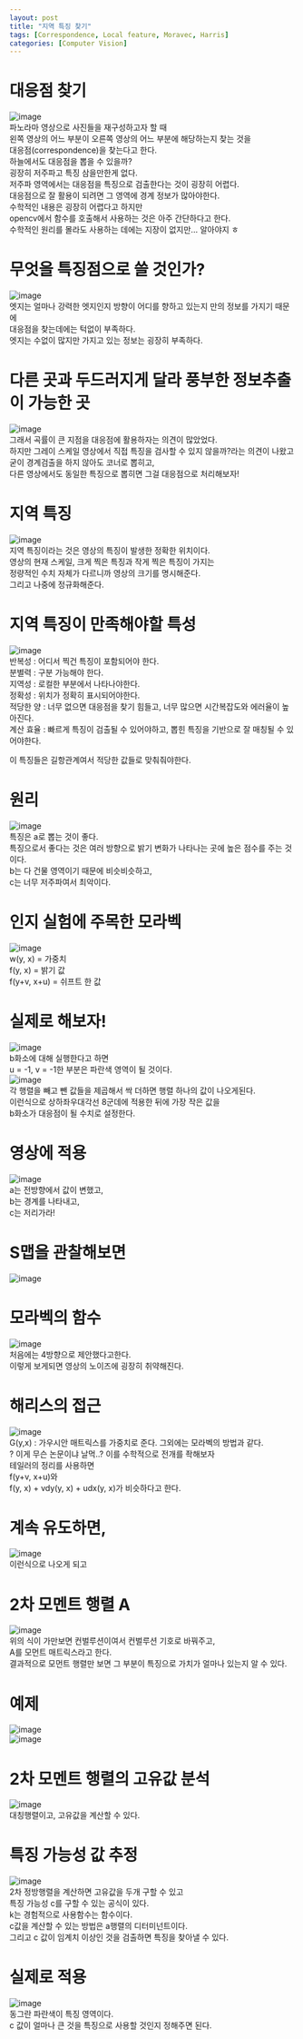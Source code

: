 ```yaml
---
layout: post
title: "지역 특징 찾기"
tags: [Correspondence, Local feature, Moravec, Harris]
categories: [Computer Vision]
---
```


# 대응점 찾기
![image](https://user-images.githubusercontent.com/50114210/66316720-2abb8300-e953-11e9-92b0-45e9ccfe76b7.png)     
파노라마 영상으로 사진들을 재구성하고자 할 때     
왼쪽 영상의 어느 부분이 오른쪽 영상의 어느 부분에 해당하는지 찾는 것을         
대응점(correspondence)을 찾는다고 한다.      
하늘에서도 대응점을 뽑을 수 있을까?      
굉장히 저주파고 특징 삼을만한게 없다.       
저주파 영역에서는 대응점을 특징으로 검출한다는 것이 굉장히 어렵다.      
대응점으로 잘 활용이 되려면 그 영역에 경계 정보가 많아야한다.      
수학적인 내용은 굉장히 어렵다고 하지만         
opencv에서 함수를 호출해서 사용하는 것은 아주 간단하다고 한다.     
수학적인 원리를 몰라도 사용하는 데에는 지장이 없지만... 알아야지 ㅎ     

# 무엇을 특징점으로 쓸 것인가?
![image](https://user-images.githubusercontent.com/50114210/66317013-b2a18d00-e953-11e9-9021-4403abc6e447.png)      
엣지는 얼마나 강력한 엣지인지 방향이 어디를 향하고 있는지 만의 정보를 가지기 때문에      
대응점을 찾는데에는 턱없이 부족하다.        
엣지는 수없이 많지만 가지고 있는 정보는 굉장히 부족하다.       

# 다른 곳과 두드러지게 달라 풍부한 정보추출이 가능한 곳
![image](https://user-images.githubusercontent.com/50114210/66317223-0ca25280-e954-11e9-8338-a70f894c7be7.png)        
그래서 곡률이 큰 지점을 대응점에 활용하자는 의견이 많았었다.     
하지만 그레이 스케일 영상에서 직접 특징을 검사할 수 있지 않을까?라는 의견이 나왔고      
굳이 경계검출을 하지 않아도 코너로 뽑히고,          
다른 영상에서도 동일한 특징으로 뽑히면 그걸 대응점으로 처리해보자!   

# 지역 특징
![image](https://user-images.githubusercontent.com/50114210/66317487-8e927b80-e954-11e9-8d6e-7e0b46e93ecd.png)       
지역 특징이라는 것은 영상의 특징이 발생한 정확한 위치이다.       
영상의 현재 스케일, 크게 찍은 특징과 작게 찍은 특징이 가지는        
정량적인 수치 자체가 다르니까 영상의 크기를 명시해준다.     
그리고 나중에 정규화해준다.         

# 지역 특징이 만족해야할 특성
![image](https://user-images.githubusercontent.com/50114210/66317663-eb8e3180-e954-11e9-8f7a-9ef2528d564d.png)     
반복성 : 어디서 찍건 특징이 포함되어야 한다.          
분별력 : 구분 가능해야 한다.                    
지역성 : 로컬한 부분에서 나타나야한다.       
정확성 : 위치가 정확히 표시되어야한다.        
적당한 양 : 너무 없으면 대응점을 찾기 힘들고, 너무 많으면 시간복잡도와 에러율이 높아진다.    
계산 효율 : 빠르게 특징이 검출될 수 있어야하고, 뽑힌 특징을 기반으로 잘 매칭될 수 있어야한다.         

이 특징들은 길항관계여서 적당한 값들로 맞춰줘야한다.       

# 원리
![image](https://user-images.githubusercontent.com/50114210/66320526-f0a1af80-e959-11e9-95fa-68e2b8438aa4.png)           
특징은 a로 뽑는 것이 좋다.        
특징으로서 좋다는 것은 여러 방향으로 밝기 변화가 나타나는 곳에 높은 점수를 주는 것이다.       
b는 다 건물 영역이기 때문에 비슷비슷하고,     
c는 너무 저주파여서 최악이다.         

# 인지 실험에 주목한 모라벡
![image](https://user-images.githubusercontent.com/50114210/66318036-8d158300-e955-11e9-8d86-3dc383b6f0dc.png)     
w(y, x) = 가중치           
f(y, x) = 밝기 값       
f(y+v, x+u) = 쉬프트 한 값

# 실제로 해보자!
![image](https://user-images.githubusercontent.com/50114210/66318335-13ca6000-e956-11e9-8fae-2c3773e6c10c.png)        
b화소에 대해 실행한다고 하면      
u = -1, v = -1한 부분은 파란색 영역이 될 것이다.          
![image](https://user-images.githubusercontent.com/50114210/66318728-d1555300-e956-11e9-8143-3ba9d646117c.png)         
각 행렬을 빼고 뺀 값들을 제곱해서 싹 더하면 행렬 하나의 값이 나오게된다.     
이런식으로 상하좌우대각선 8군데에 적용한 뒤에 가장 작은 값을        
b화소가 대응점이 될 수치로 설정한다.         

# 영상에 적용
![image](https://user-images.githubusercontent.com/50114210/66318912-2b561880-e957-11e9-8512-0e5e19a4f01d.png)    
a는 전방향에서 값이 변했고,    
b는 경계를 나타내고,     
c는 저리가라!

# S맵을 관찰해보면
![image](https://user-images.githubusercontent.com/50114210/66319070-68baa600-e957-11e9-9c99-88310fc70951.png)       

# 모라벡의 함수
![image](https://user-images.githubusercontent.com/50114210/66319115-80922a00-e957-11e9-8086-22d9944d7c27.png)         
처음에는 4방향으로 제안했다고한다.       
이렇게 보게되면 영상의 노이즈에 굉장히 취약해진다.    

# 해리스의 접근
![image](https://user-images.githubusercontent.com/50114210/66319230-bb945d80-e957-11e9-93e6-2aec2e6fee25.png)        
G(y,x) : 가우시안 매트릭스를 가중치로 준다. 
그외에는 모라벡의 방법과 같다.              
? 이게 무슨 논문이냐 날먹..? 이를 수학적으로 전개를 좍해보자      
테일러의 정리를 사용하면         
f(y+v, x+u)와      
f(y, x) + vdy(y, x) + udx(y, x)가 비슷하다고 한다.       

# 계속 유도하면,
![image](https://user-images.githubusercontent.com/50114210/66319604-5d1baf00-e958-11e9-83f1-8201eb75a2b8.png)     
이런식으로 나오게 되고          

# 2차 모멘트 행렬 A
![image](https://user-images.githubusercontent.com/50114210/66319667-7e7c9b00-e958-11e9-93ae-45fb80159917.png)     
위의 식이 가만보면 컨벌루션이여서 컨벌루션 기호로 바꿔주고,      
A를 모먼트 매트릭스라고 한다.       
결과적으로 모먼트 행렬만 보면 그 부분이 특징으로 가치가 얼마나 있는지 알 수 있다.    

# 예제
![image](https://user-images.githubusercontent.com/50114210/66319967-e9c66d00-e958-11e9-8989-65acf4df6d24.png)         
![image](https://user-images.githubusercontent.com/50114210/66320051-111d3a00-e959-11e9-9b41-81aade0fdcad.png)      

# 2차 모멘트 행렬의 고유값 분석
![image](https://user-images.githubusercontent.com/50114210/66320126-37db7080-e959-11e9-8ab4-385681538b8e.png)           
대칭행렬이고, 고유값을 계산할 수 있다.       

# 특징 가능성 값 추정
![image](https://user-images.githubusercontent.com/50114210/66320329-97398080-e959-11e9-8a7c-37d898701d5a.png)         
2차 정방행렬을 계산하면 고유값을 두개 구할 수 있고       
특징 가능성 c를 구할 수 있는 공식이 있다.     
k는 경험적으로 사용함수는 함수이다.       
c값을 계산할 수 있는 방법은 a행렬의 디터미넌트이다.         
그리고 c 값이 임계치 이상인 것을 검출하면 특징을 찾아낼 수 있다.       

# 실제로 적용
![image](https://user-images.githubusercontent.com/50114210/66320397-b9cb9980-e959-11e9-9282-54974c4cf4dc.png)        
동그란 파란색이 특징 영역이다.      
c 값이 얼마나 큰 것을 특징으로 사용할 것인지 정해주면 된다.    
